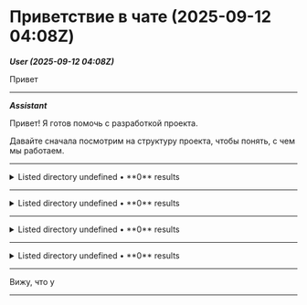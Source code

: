 <!-- Generated by SpecStory -->

# Приветствие в чате (2025-09-12 04:08Z)

_**User (2025-09-12 04:08Z)**_

Привет

---

_**Assistant**_

Привет! Я готов помочь с разработкой проекта. 

Давайте сначала посмотрим на структуру проекта, чтобы понять, с чем мы работаем.


---

<details>
            <summary>Listed directory undefined • **0** results</summary>
        
No results found
</details>

---

<details>
            <summary>Listed directory undefined • **0** results</summary>
        
No results found
</details>

---

<details>
            <summary>Listed directory undefined • **0** results</summary>
        
No results found
</details>

---

<details>
            <summary>Listed directory undefined • **0** results</summary>
        
No results found
</details>

---

Вижу, что у

---

